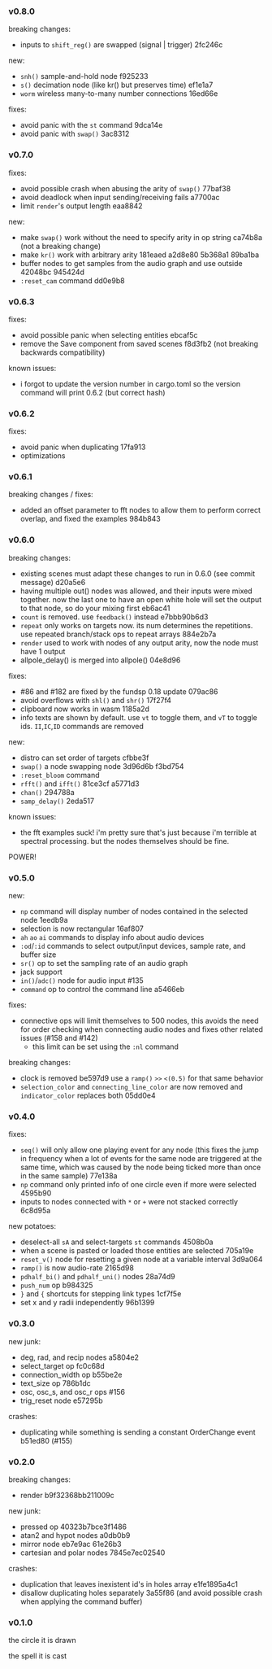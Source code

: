 ### v0.8.0
breaking changes:
- inputs to `shift_reg()` are swapped (signal | trigger) 2fc246c

new:
- `snh()` sample-and-hold node f925233
- `s()` decimation node (like kr() but preserves time) ef1e1a7
- `worm` wireless many-to-many number connections 16ed66e

fixes:
- avoid panic with the `st` command 9dca14e
- avoid panic with `swap()` 3ac8312

### v0.7.0
fixes:
- avoid possible crash when abusing the arity of `swap()` 77baf38
- avoid deadlock when input sending/receiving fails a7700ac
- limit `render`'s output length eaa8842

new:
- make `swap()` work without the need to specify arity in op string ca74b8a (not a breaking change)
- make `kr()` work with arbitrary arity 181eaed a2d8e80 5b368a1 89ba1ba
- buffer nodes to get samples from the audio graph and use outside 42048bc 945424d
- `:reset_cam` command dd0e9b8

### v0.6.3
fixes:
- avoid possible panic when selecting entities ebcaf5c
- remove the Save component from saved scenes f8d3fb2 (not breaking backwards compatibility)

known issues:
- i forgot to update the version number in cargo.toml so the version command will print 0.6.2 (but correct hash)

### v0.6.2
fixes:
- avoid panic when duplicating 17fa913
- optimizations

### v0.6.1
breaking changes / fixes:
- added an offset parameter to fft nodes to allow them to perform correct overlap, and fixed the examples 984b843

### v0.6.0
breaking changes:
- existing scenes must adapt these changes to run in 0.6.0 (see commit message) d20a5e6
- having multiple out() nodes was allowed, and their inputs were mixed together. now the last one to have an open white hole will set the output to that node, so do your mixing first eb6ac41
- `count` is removed. use `feedback()` instead e7bbb90b6d3
- `repeat` only works on targets now. its num determines the repetitions. use repeated branch/stack ops to repeat arrays 884e2b7a
- `render` used to work with nodes of any output arity, now the node must have 1 output
- allpole_delay() is merged into allpole() 04e8d96

fixes:
- #86 and #182 are fixed by the fundsp 0.18 update 079ac86
- avoid overflows with `shl()` and `shr()` 17f27f4
- clipboard now works in wasm 1185a2d
- info texts are shown by default. use `vt` to toggle them, and `vT` to toggle ids. `II`,`IC`,`ID` commands are removed

new:
- distro can set order of targets cfbbe3f
- `swap()` a node swapping node 3d96d6b f3bd754
- `:reset_bloom` command
- `rfft()` and `ifft()` 81ce3cf a5771d3
- `chan()` 294788a
- `samp_delay()` 2eda517

known issues:
- the fft examples suck! i'm pretty sure that's just because i'm terrible at spectral processing. but the nodes themselves should be fine.

POWER!

### v0.5.0
new:
- `np` command will display number of nodes contained in the selected node 1eedb9a
- selection is now rectangular 16af807
- `ah` `ao` `ai` commands to display info about audio devices
- `:od`/`:id` commands to select output/input devices, sample rate, and buffer size
- `sr()` op to set the sampling rate of an audio graph
- jack support
- `in()`/`adc()` node for audio input #135
- `command` op to control the command line a5466eb

fixes:
- connective ops will limit themselves to 500 nodes, this avoids the need for order checking when connecting audio nodes and fixes other related issues (#158 and #142)
  - this limit can be set using the `:nl` command

breaking changes:
- clock is removed be597d9 use a `ramp()` `>>` `<(0.5)` for that same behavior
- `selection_color` and `connecting_line_color` are now removed and `indicator_color` replaces both 05dd0e4

### v0.4.0
fixes:
- `seq()` will only allow one playing event for any node (this fixes the jump in frequency when a lot of events for the same node are triggered at the same time, which was caused by the node being ticked more than once in the same sample) 77e138a
- `np` command only printed info of one circle even if more were selected 4595b90
- inputs to nodes connected with `*` or `+` were not stacked correctly 6c8d95a

new potatoes:
- deselect-all `sA` and select-targets `st` commands 4508b0a
- when a scene is pasted or loaded those entities are selected 705a19e
- `reset_v()` node for resetting a given node at a variable interval 3d9a064
- `ramp()` is now audio-rate 2165d98
- `pdhalf_bi()` and `pdhalf_uni()` nodes 28a74d9
- `push_num` op b984325
- `}` and `{` shortcuts for stepping link types 1cf7f5e
- set x and y radii independently 96b1399

### v0.3.0
new junk:
- deg, rad, and recip nodes a5804e2
- select_target op fc0c68d
- connection_width op b55be2e
- text_size op 786b1dc
- osc, osc_s, and osc_r ops #156
- trig_reset node e57295b

crashes:
- duplicating while something is sending a constant OrderChange event b51ed80 (#155)

### v0.2.0
breaking changes:
- render b9f32368bb211009c

new junk:
- pressed op 40323b7bce3f1486
- atan2 and hypot nodes a0db0b9
- mirror node eb7e9ac 61e26b3
- cartesian and polar nodes 7845e7ec02540

crashes:
- duplication that leaves inexistent id's in holes array e1fe1895a4c1
- disallow duplicating holes separately 3a55f86 (and avoid possible crash when applying the command buffer)

### v0.1.0

the circle it is drawn

the spell it is cast
